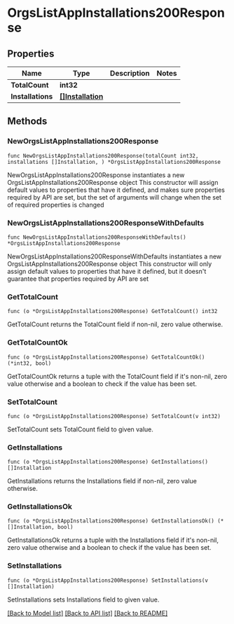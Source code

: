 # OrgsListAppInstallations200Response

## Properties

Name | Type | Description | Notes
------------ | ------------- | ------------- | -------------
**TotalCount** | **int32** |  | 
**Installations** | [**[]Installation**](Installation.md) |  | 

## Methods

### NewOrgsListAppInstallations200Response

`func NewOrgsListAppInstallations200Response(totalCount int32, installations []Installation, ) *OrgsListAppInstallations200Response`

NewOrgsListAppInstallations200Response instantiates a new OrgsListAppInstallations200Response object
This constructor will assign default values to properties that have it defined,
and makes sure properties required by API are set, but the set of arguments
will change when the set of required properties is changed

### NewOrgsListAppInstallations200ResponseWithDefaults

`func NewOrgsListAppInstallations200ResponseWithDefaults() *OrgsListAppInstallations200Response`

NewOrgsListAppInstallations200ResponseWithDefaults instantiates a new OrgsListAppInstallations200Response object
This constructor will only assign default values to properties that have it defined,
but it doesn't guarantee that properties required by API are set

### GetTotalCount

`func (o *OrgsListAppInstallations200Response) GetTotalCount() int32`

GetTotalCount returns the TotalCount field if non-nil, zero value otherwise.

### GetTotalCountOk

`func (o *OrgsListAppInstallations200Response) GetTotalCountOk() (*int32, bool)`

GetTotalCountOk returns a tuple with the TotalCount field if it's non-nil, zero value otherwise
and a boolean to check if the value has been set.

### SetTotalCount

`func (o *OrgsListAppInstallations200Response) SetTotalCount(v int32)`

SetTotalCount sets TotalCount field to given value.


### GetInstallations

`func (o *OrgsListAppInstallations200Response) GetInstallations() []Installation`

GetInstallations returns the Installations field if non-nil, zero value otherwise.

### GetInstallationsOk

`func (o *OrgsListAppInstallations200Response) GetInstallationsOk() (*[]Installation, bool)`

GetInstallationsOk returns a tuple with the Installations field if it's non-nil, zero value otherwise
and a boolean to check if the value has been set.

### SetInstallations

`func (o *OrgsListAppInstallations200Response) SetInstallations(v []Installation)`

SetInstallations sets Installations field to given value.



[[Back to Model list]](../README.md#documentation-for-models) [[Back to API list]](../README.md#documentation-for-api-endpoints) [[Back to README]](../README.md)


